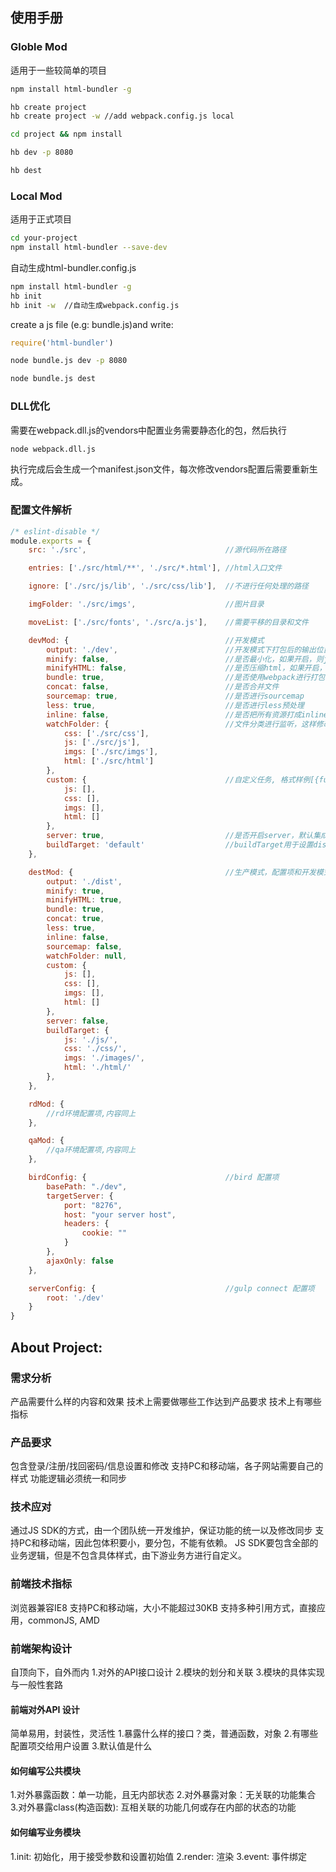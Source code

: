 ## 使用手册

### Globle Mod
适用于一些较简单的项目

```sh
npm install html-bundler -g
```

```sh
hb create project
hb create project -w //add webpack.config.js local
```


```sh
cd project && npm install
```


```sh
hb dev -p 8080
```


```sh
hb dest
```

### Local Mod
适用于正式项目

```sh
cd your-project
npm install html-bundler --save-dev
```

自动生成html-bundler.config.js

```sh
npm install html-bundler -g
hb init
hb init -w  //自动生成webpack.config.js
```

create a js file (e.g: bundle.js)and write:

```js
require('html-bundler')

```

```sh
node bundle.js dev -p 8080
```

```sh
node bundle.js dest
```

### DLL优化
需要在webpack.dll.js的vendors中配置业务需要静态化的包，然后执行

```sh
node webpack.dll.js

```
执行完成后会生成一个manifest.json文件，每次修改vendors配置后需要重新生成。

### 配置文件解析
```js
/* eslint-disable */
module.exports = {
    src: './src',                               //源代码所在路径

    entries: ['./src/html/**', './src/*.html'], //html入口文件

    ignore: ['./src/js/lib', './src/css/lib'],  //不进行任何处理的路径

    imgFolder: './src/imgs',                    //图片目录

    moveList: ['./src/fonts', './src/a.js'],    //需要平移的目录和文件

    devMod: {                                   //开发模式
        output: './dev',                        //开发模式下打包后的输出位置
        minify: false,                          //是否最小化，如果开启，则js、css都会进行压缩
        minifyHTML: false,                      //是否压缩html，如果开启，则会对html文件进行压缩
        bundle: true,                           //是否使用webpack进行打包
        concat: false,                          //是否合并文件
        sourcemap: true,                        //是否进行sourcemap
        less: true,                             //是否进行less预处理
        inline: false,                          //是否把所有资源打成inline（目前不能和bundle配合使用）
        watchFolder: {                          //文件分类进行监听，这样修改js不会编译css，提高性能
            css: ['./src/css'],
            js: ['./src/js'],
            imgs: ['./src/imgs'],
            html: ['./src/html']
        },
        custom: {                               //自定义任务, 格式样例[{func: sass, opts: {logger: true}}, {func: task, opts: null }]
            js: [],
            css: [],
            imgs: [],
            html: []
        },
        server: true,                           //是否开启server，默认集成gulp-connect，如果配置为'bird',则使用bird。
        buildTarget: 'default'                  //buildTarget用于设置dist后的目录结构，如果选择default,则默认为css, js, html,如果是一个对象，则表示自定义，不过目前只支持按照文件类型进行分类。
    },

    destMod: {                                  //生产模式，配置项和开发模式完全相同
        output: './dist',
        minify: true,
        minifyHTML: true,
        bundle: true,
        concat: true,
        less: true,
        inline: false,
        sourcemap: false,
        watchFolder: null,
        custom: {
            js: [],
            css: [],
            imgs: [],
            html: []
        },
        server: false,
        buildTarget: {
            js: './js/',
            css: './css/',
            imgs: './images/',
            html: './html/'
        },
    },

    rdMod: {
        //rd环境配置项,内容同上
    },

    qaMod: {
        //qa环境配置项,内容同上
    },

    birdConfig: {                               //bird 配置项
        basePath: "./dev",
        targetServer: {
            port: "8276",
            host: "your server host",
            headers: {
                cookie: ""
            }
        },
        ajaxOnly: false
    },

    serverConfig: {                             //gulp connect 配置项
        root: './dev'
    }
}

```

## About Project:
### 需求分析
产品需要什么样的内容和效果
技术上需要做哪些工作达到产品要求
技术上有哪些指标

### 产品要求
包含登录/注册/找回密码/信息设置和修改
支持PC和移动端，各子网站需要自己的样式
功能逻辑必须统一和同步

### 技术应对
通过JS SDK的方式，由一个团队统一开发维护，保证功能的统一以及修改同步
支持PC和移动端，因此包体积要小，要分包，不能有依赖。
JS SDK要包含全部的业务逻辑，但是不包含具体样式，由下游业务方进行自定义。

### 前端技术指标
浏览器兼容IE8
支持PC和移动端，大小不能超过30KB
支持多种引用方式，直接应用，commonJS, AMD

### 前端架构设计
自顶向下，自外而内
1.对外的API接口设计
2.模块的划分和关联
3.模块的具体实现与一般性套路

#### 前端对外API 设计
简单易用，封装性，灵活性
1.暴露什么样的接口？类，普通函数，对象
2.有哪些配置项交给用户设置
3.默认值是什么

#### 如何编写公共模块
1.对外暴露函数：单一功能，且无内部状态
2.对外暴露对象：无关联的功能集合
3.对外暴露class(构造函数): 互相关联的功能几何或存在内部的状态的功能

#### 如何编写业务模块
1.init: 初始化，用于接受参数和设置初始值
2.render: 渲染
3.event: 事件绑定














